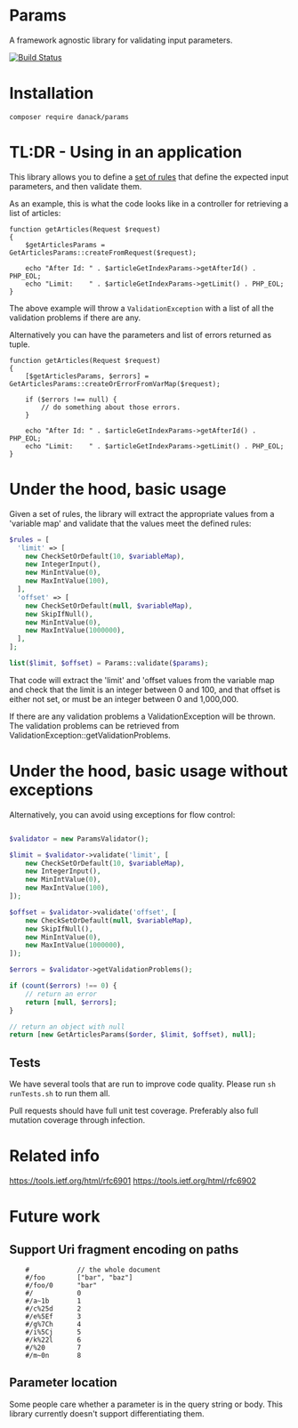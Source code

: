 # Params

A framework agnostic library for validating input parameters.

[![Build Status](https://travis-ci.org/Danack/Params.svg?branch=master)](https://travis-ci.org/Danack/Params)

# Installation

```composer require danack/params```


# TL:DR - Using in an application

This library allows you to define a [set of rules](https://github.com/Danack/Params/blob/1121bda4f5e6a04fcdb4f82a21da0ed83fe79d2f/lib/ParamsExample/GetArticlesParams.php#L71-L92) that define the expected input parameters, and then validate them.

As an example, this is what the code looks like in a controller for retrieving a list of articles:

```
function getArticles(Request $request)
{
    $getArticlesParams = GetArticlesParams::createFromRequest($request);

    echo "After Id: " . $articleGetIndexParams->getAfterId() . PHP_EOL;
    echo "Limit:    " . $articleGetIndexParams->getLimit() . PHP_EOL;
}
```

The above example will throw a `ValidationException` with a list of all the validation problems if there are any.

Alternatively you can have the parameters and list of errors returned as tuple.

```
function getArticles(Request $request)
{
    [$getArticlesParams, $errors] = GetArticlesParams::createOrErrorFromVarMap($request);
    
    if ($errors !== null) {
        // do something about those errors.
    }

    echo "After Id: " . $articleGetIndexParams->getAfterId() . PHP_EOL;
    echo "Limit:    " . $articleGetIndexParams->getLimit() . PHP_EOL;
}
```

# Under the hood, basic usage

Given a set of rules, the library will extract the appropriate values from a 'variable map' and validate that the values meet the defined rules:


```php
$rules = [
  'limit' => [
    new CheckSetOrDefault(10, $variableMap),
    new IntegerInput(),
    new MinIntValue(0),
    new MaxIntValue(100),
  ],
  'offset' => [
    new CheckSetOrDefault(null, $variableMap),
    new SkipIfNull(),
    new MinIntValue(0),
    new MaxIntValue(1000000),
  ],
];

list($limit, $offset) = Params::validate($params);

```

That code will extract the 'limit' and 'offset values from the variable map and check that the limit is an integer between 0 and 100, and that offset is either not set, or must be an integer between 0 and 1,000,000.

If there are any validation problems a ValidationException will be thrown. The validation problems can be retrieved from ValidationException::getValidationProblems.

# Under the hood, basic usage without exceptions

Alternatively, you can avoid using exceptions for flow control:

```php

$validator = new ParamsValidator();

$limit = $validator->validate('limit', [
    new CheckSetOrDefault(10, $variableMap),
    new IntegerInput(),
    new MinIntValue(0),
    new MaxIntValue(100),
]);

$offset = $validator->validate('offset', [
    new CheckSetOrDefault(null, $variableMap),
    new SkipIfNull(),
    new MinIntValue(0),
    new MaxIntValue(1000000),
]);

$errors = $validator->getValidationProblems();

if (count($errors) !== 0) {
    // return an error
    return [null, $errors];
}

// return an object with null 
return [new GetArticlesParams($order, $limit, $offset), null];
```





## Tests

We have several tools that are run to improve code quality. Please run `sh runTests.sh` to run them all. 

Pull requests should have full unit test coverage. Preferably also full mutation coverage through infection.

# Related info

https://tools.ietf.org/html/rfc6901
https://tools.ietf.org/html/rfc6902



# Future work


## Support Uri fragment encoding on paths

```
    #            // the whole document
    #/foo        ["bar", "baz"]
    #/foo/0      "bar"
    #/           0
    #/a~1b       1
    #/c%25d      2
    #/e%5Ef      3
    #/g%7Ch      4
    #/i%5Cj      5
    #/k%22l      6
    #/%20        7
    #/m~0n       8
```

## Parameter location

Some people care whether a parameter is in the query string or body. This library currently doesn't support differentiating them.

